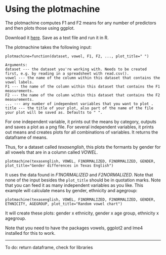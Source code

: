 # Using the plotmachine

The plotmachine computes F1 and F2 means for any number of predictors and then plots those using ggplot.

Download it [here](https://raw.githubusercontent.com/patrickschu/txenglish/master/plotmachine/plotmachine.R). Save as a text file and run it in R. 

The plotmachine takes the following input:

    plotmachine=function(dataset, vowel, F1, F2, ..., plot_title=" ") 
    
    Arguments:
    dataset --- the dataset you're working with. Needs to be created first, e.g. by reading in a spreadsheet with read.csv().
    vowel --- the name of the column within this dataset that contains the vowel labels.
    F1 --- the name of the column within this dataset that contains the F1 measurements.
    F2 --- the name of the column within this dataset that contains the F2 measurements.
    ... --- any number of independent variables that you want to plot .
    title --- the title of your plot, also part of the name of the file your plot will be saved as. Defaults to " ".

For one independent variable, it prints out the means by category, outputs and saves a plot as a png file. For several independent variables, it prints out means and creates plots for all combinations of variables. It returns the dataframe of means.

Thus, for a dataset called *texasenglish*, this plots the formants by gender for all vowels that are in a column called *VOWEL*. 

    plotmachine(texasenglish, VOWEL, F1NORMALIZED, F2NORMALIZED, GENDER, plot_title="Gender differences in Texas English")

It uses the data found in *F1NORMALIZED* and *F2NORMALIZED*. Note that none of the input besides the `plot_title` should be in quotation marks. 
Note that you can feed it as many independent variables as you like. This example will calculate means by gender, ethnicity and agegroup: 
    
    plotmachine(texasenglish, VOWEL, F1NORMALIZED, F2NORMALIZED, GENDER, ETHNICITY, AGEGROUP, plot_title="Random vowel chart")

It will create these plots: gender x ethnicity, gender x age group, ethnicity x agegroup. 

Note that you need to have the packages vowels, ggplot2 and lme4 installed for this to work. 




---
To do: return dataframe, check for libraries
